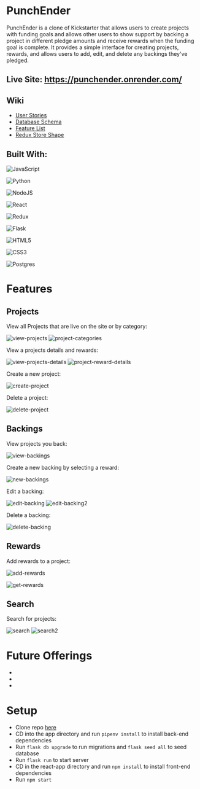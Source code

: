 # PunchEnder
PunchEnder is a clone of Kickstarter that allows users to create projects with funding goals and allows other users to show support by backing a
project in different pledge amounts and receive rewards when the funding goal is complete. It provides a simple interface for creating projects, rewards, and
allows users to add, edit, and delete any backings they've pledged.

## Live Site: https://punchender.onrender.com/

## Wiki
* [User Stories](https://github.com/aromito7/PunchEnder/wiki/User-Stories)
* [Database Schema](https://github.com/aromito7/PunchEnder/wiki/Database-Diagram)
* [Feature List](https://github.com/aromito7/PunchEnder/wiki/Features)
* [Redux Store Shape](https://github.com/aromito7/PunchEnder/wiki/Redux-Store-Shape)

## Built With:
![JavaScript](https://img.shields.io/badge/javascript-%23323330.svg?style=for-the-badge&logo=javascript&logoColor=%23F7DF1E)

![Python](https://img.shields.io/badge/python-3670A0?style=for-the-badge&logo=python&logoColor=ffdd54)

![NodeJS](https://img.shields.io/badge/node.js-6DA55F?style=for-the-badge&logo=node.js&logoColor=white)

![React](https://img.shields.io/badge/react-%2320232a.svg?style=for-the-badge&logo=react&logoColor=%2361DAFB)

![Redux](https://img.shields.io/badge/redux-%23593d88.svg?style=for-the-badge&logo=redux&logoColor=white)

![Flask](https://img.shields.io/badge/flask-%23000.svg?style=for-the-badge&logo=flask&logoColor=white)

![HTML5](https://img.shields.io/badge/html5-%23E34F26.svg?style=for-the-badge&logo=html5&logoColor=white)

![CSS3](https://img.shields.io/badge/css3-%231572B6.svg?style=for-the-badge&logo=css3&logoColor=white)

![Postgres](https://img.shields.io/badge/postgres-%23316192.svg?style=for-the-badge&logo=postgresql&logoColor=white)

# Features

## Projects
View all Projects that are live on the site or by category:

![view-projects](https://i.imgur.com/FJtpHNe.png)
![project-categories](https://i.imgur.com/pv6ijsB.png)

View a projects details and rewards:

![view-projects-details](https://i.imgur.com/AfwChFJ.png)
![project-reward-details](https://i.imgur.com/tLnNnSp.png)

Create a new project:

![create-project](https://i.imgur.com/Due0Y2K.png)

Delete a project:

![delete-project](https://i.imgur.com/TjoGfD5.png)

## Backings
View projects you back:

![view-backings](https://i.imgur.com/FJtpHNe.png)

Create a new backing by selecting a reward:

![new-backings](https://i.imgur.com/o0BjI5C.png)

Edit a backing:

![edit-backing](https://i.imgur.com/Ag1ssjf.png)
![edit-backing2](https://i.imgur.com/lfESaC9.png)

Delete a backing:

![delete-backing](https://i.imgur.com/Ag1ssjf.png)

## Rewards

Add rewards to a project:

![add-rewards](https://i.imgur.com/sLknovz.png)

![get-rewards](https://i.imgur.com/7NRFFO0.png)

## Search

Search for projects:

![search](https://i.imgur.com/Q8fZujg.png)
![search2](https://i.imgur.com/Qe8M1UL.png)

# Future Offerings
*
*
*


# Setup
* Clone repo [here](https://github.com/aromito7/PunchEnder)
* CD into the app directory and run `pipenv install` to install back-end dependencies
* Run `flask db upgrade` to run migrations and `flask seed all` to seed database
* Run `flask run` to start server
* CD in the react-app directory and run `npm install` to install front-end dependencies
* Run `npm start`
